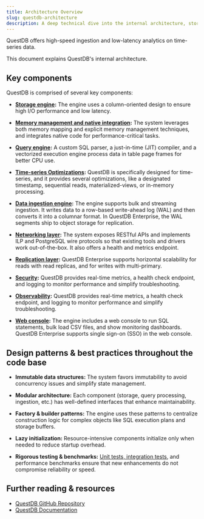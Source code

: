 ```yaml
---
title: Architecture Overview
slug: questdb-architecture
description: A deep technical dive into the internal architecture, storage engine, query processing, and native integrations of QuestDB.
---
```


QuestDB offers high-speed ingestion and low-latency analytics on time-series data.


<Screenshot
  alt="QuestDB: High-Speed Ingestion, Low Latency analytics"
  title="QuestDB: High-Speed Ingestion, Low Latency analytics"
  src="images/guides/questdb-internals/questdb-high-level-architecture.svg"
  width={1000}
/>

This document explains QuestDB's internal architecture.

## Key components

QuestDB is comprised of several key components:

- **[Storage engine](/docs/guides/questdb-architecture/storage-engine):**
  The engine uses a column-oriented design to ensure high I/O performance and low latency.

- **[Memory management and native integration](/docs/guides/questdb-architecture/memory-management):**
  The system leverages both memory mapping and explicit memory management techniques,
  and integrates native code for performance-critical tasks.

- **[Query engine](/docs/guides/questdb-architecture/query-engine):**
  A custom SQL parser, a just-in-time (JIT) compiler, and a vectorized execution engine process
  data in table page frames for better CPU use.

- **[Time-series Optimizations](/docs/guides/questdb-architecture/time-series-optimizations):**
  QuestDB is specifically designed for time-series, and it provides several optimizations, like a
  designated timestamp, sequential reads, materialized-views, or in-memory processing.

- **[Data ingestion engine](/docs/guides/questdb-architecture/data-ingestion-engine):**
  The engine supports bulk and streaming ingestion. It writes data to a row-based write-ahead
  log (WAL) and then converts it into a columnar format. In QuestDB Enterprise, the WAL segments
  ship to object storage for replication.

- **[Networking layer](/docs/guides/questdb-architecture/networking-layer):**
  The system exposes RESTful APIs and implements ILP and PostgreSQL wire protocols so that
  existing tools and drivers work out-of-the-box. It also offers a health and metrics endpoint.

- **[Replication layer](/docs/guides/questdb-architecture/replication):**
  QuestDB Enterprise supports horizontal scalability for reads with read replicas, and for
  writes with multi-primary.

- **[Security](/docs/guides/questdb-architecture/security):**
  QuestDB provides real-time metrics, a health check endpoint, and logging to monitor
  performance and simplify troubleshooting.

- **[Observability](/docs/guides/questdb-architecture/observability):**
  QuestDB provides real-time metrics, a health check endpoint, and logging to monitor
  performance and simplify troubleshooting.

- **[Web console](/docs/guides/questdb-architecture/web-console):**
  The engine includes a web console to run SQL statements, bulk load CSV files, and show
  monitoring dashboards. QuestDB Enterprise supports single sign-on (SSO) in the web console.




## Design patterns & best practices throughout the code base

- **Immutable data structures:**
  The system favors immutability to avoid concurrency issues and simplify state
  management.

- **Modular architecture:**
  Each component (storage, query processing, ingestion, etc.) has well-defined interfaces that enhance maintainability.

- **Factory & builder patterns:**
  The engine uses these patterns to centralize construction logic for complex objects like SQL  execution plans and storage buffers.

- **Lazy initialization:**
  Resource-intensive components initialize only when needed to reduce startup overhead.

- **Rigorous testing & benchmarks:**
  [Unit tests, integration tests](https://github.com/questdb/questdb/tree/master/core/src/test),
  and performance benchmarks ensure that new enhancements do  not compromise
  reliability or speed.

## Further reading & resources

- [QuestDB GitHub Repository](https://github.com/questdb/questdb)
- [QuestDB Documentation](/docs)
